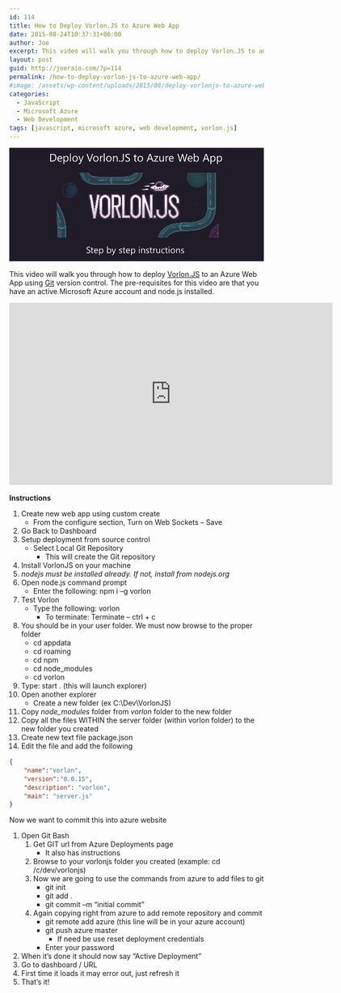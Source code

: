 ```yaml
---
id: 114
title: How to Deploy Vorlon.JS to Azure Web App
date: 2015-08-24T10:37:31+00:00
author: Joe
excerpt: This video will walk you through how to deploy Vorlon.JS to an Azure Web App using Git version control. The pre-requisites for this video are that you have an active Microsoft Azure account and node.js installed.
layout: post
guid: http://joeraio.com/?p=114
permalink: /how-to-deploy-vorlon-js-to-azure-web-app/
#image: /assets/wp-content/uploads/2015/08/deploy-vorlonjs-to-azure-web-app.png
categories:
  - JavaScript
  - Microsoft Azure
  - Web Development
tags: [javascript, microsoft azure, web development, vorlon.js]
---
```

![How to Deploy Vorlon.JS to Azure Web App](/assets/wp-content/uploads/2015/08/deploy-vorlonjs-to-azure-web-app.png)

This video will walk you through how to deploy [Vorlon.JS](http://www.vorlonjs.io/) to an Azure Web App using [Git](https://git-scm.com/) version control. The pre-requisites for this video are that you have an active Microsoft Azure account and node.js installed.

<iframe src="https://channel9.msdn.com/Blogs/joeraio/Deploying-VorlonJS-to-Azure-Web-App-for-Remote-Debugging/player" width="640" height="360" allowFullScreen frameBorder="0"></iframe>

**Instructions** 

  1. Create new web app using custom create 
      - From the configure section, Turn on Web Sockets – Save
  2. Go Back to Dashboard
  3. Setup deployment from source control 
      - Select Local Git Repository 
          - This will create the Git repository
  4. Install VorlonJS on your machine
  5. _nodejs must be installed already. If not, install from nodejs.org_
  6. Open node.js command prompt
      - Enter the following: npm i –g vorlon
  7. Test Vorlon
      - Type the following: vorlon 
          - To terminate: Terminate – ctrl + c
  8. You should be in your user folder. We must now browse to the proper folder 
      - cd appdata
      - cd roaming
      - cd npm
      - cd node_modules
      - cd vorlon
  9. Type: start . (this will launch explorer)
 10. Open another explorer 
      - Create a new folder (ex C:\Dev\VorlonJS)
 11. Copy _node_modules_ folder from _vorlon_ folder to the new folder
 12. Copy all the files WITHIN the server folder (within vorlon folder) to the new folder you created
 13. Create new text file package.json
 14. Edit the file and add the following

```json
{
    "name":"vorlon",
    "version":"0.0.15",
    "description": "vorlon",
    "main": "server.js"
}
```

Now we want to commit this into azure website

  1. Open Git Bash
      1. Get GIT url from Azure Deployments page 
          - It also has instructions
      2. Browse to your vorlonjs folder you created (example: cd /c/dev/vorlonjs)
      3. Now we are going to use the commands from azure to add files to git 
          - git init
          - git add .
          - git commit –m &#8220;initial commit&#8221;
      4. Again copying right from azure to add remote repository and commit 
          - git remote add azure (this line will be in your azure account)
          - git push azure master 
              - If need be use reset deployment credentials
          - Enter your password
  2. When it&#8217;s done it should now say &#8220;Active Deployment&#8221;
  3. Go to dashboard / URL
  4. First time it loads it may error out, just refresh it
  5. That&#8217;s it!